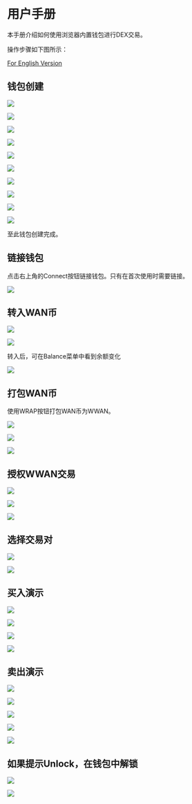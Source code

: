 # 用户手册

本手册介绍如何使用浏览器内置钱包进行DEX交易。

操作步骤如下图所示：

[For English Version](./user-guide.md)

## 钱包创建

![](./imgs/img1.png)

![](./imgs/img2.png)

![](./imgs/img3.png)

![](./imgs/img4.png)

![](./imgs/img5.png)

![](./imgs/img6.png)

![](./imgs/img7.png)

![](./imgs/img8.png)

![](./imgs/img9.png)

![](./imgs/img10.png)

至此钱包创建完成。

## 链接钱包

点击右上角的Connect按钮链接钱包。只有在首次使用时需要链接。

![](./imgs/img11.png)

## 转入WAN币

![](./imgs/img12.png)

![](./imgs/img13.png)

转入后，可在Balance菜单中看到余额变化

![](./imgs/img14.png)

## 打包WAN币

使用WRAP按钮打包WAN币为WWAN。

![](./imgs/img15.png)

![](./imgs/img16.png)

![](./imgs/img17.png)

## 授权WWAN交易

![](./imgs/img18.png)

![](./imgs/img19.png)

![](./imgs/img20.png)

## 选择交易对

![](./imgs/img21.png)

![](./imgs/img22.png)

## 买入演示

![](./imgs/img23.png)

![](./imgs/img24.png)

![](./imgs/img25.png)

![](./imgs/img26.png)

## 卖出演示

![](./imgs/img27.png)

![](./imgs/img28.png)

![](./imgs/img29.png)

![](./imgs/img30.png)

![](./imgs/img33.png)

## 如果提示Unlock，在钱包中解锁

![](./imgs/img34.png)

![](./imgs/img35.png)
